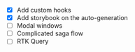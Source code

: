 - [x] Add custom hooks
- [x] Add storybook on the auto-generation
- [ ] Modal windows
- [ ] Complicated saga flow
- [ ] RTK Query
